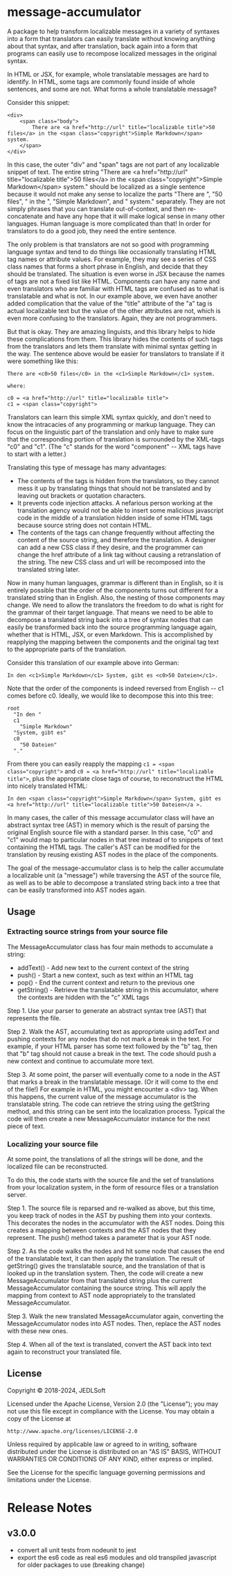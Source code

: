 # message-accumulator

A package to help transform localizable messages in a variety of
syntaxes into a form that
translators can easily translate without knowing anything about
that syntax, and after translation, back again into a form that
programs can easily use to recompose localized messages in the
original syntax.

In HTML or JSX, for example, whole translatable messages are hard to identify.
In HTML, some tags are commonly found inside of whole
sentences, and some are not. What forms a whole translatable
message?

Consider this snippet:

```
<div>
	<span class="body">
	    There are <a href="http://url" title="localizable title">50 files</a> in the <span class="copyright">Simple Markdown</span> system.
	</span>
</div>
```

In this case, the outer "div" and "span" tags are not part of any localizable
snippet of text. The entire string "There are
&lt;a href="http://url" title="localizable title"&gt;50
files&lt;/a&gt; in the &lt;span class="copyright"&gt;Simple Markdown&lt;/span&gt; system."
should be localized as a single sentence because it would not
make any sense to localize the parts "There are ",
"50 files", " in the ", "Simple Markdown", and " system." separately.
They are not simply phrases that you can
translate out-of-context, and then re-concatenate and have
any hope that it will make logical sense in many other languages. Human
language is more complicated than that! In order for translators to do
a good job, they need the entire sentence.

The only problem is that translators
are not so good with programming language syntax and tend to do things
like occasionally translating HTML tag names or attribute values. For example,
they may see a series of CSS class names that forms a short phrase in English,
and decide that they should be translated. The situation is even worse in
JSX because the names of tags are not a fixed list like HTML.
Components can have any name
and even translators who are familiar with HTML tags are confused as to
what is translatable and what is not. In our example above, we even have
another added complication
that the value of the "title" attribute of the "a" tag is actual
localizable text but the value of the other attributes are not, which
is even more confusing to the translators. Again, they are not programmers.

But that is okay. They are amazing linguists, and this library helps to hide
these complications from them. This library hides the contents of such tags
from the translators and lets them translate with minimal syntax
getting in the way. The sentence above would be easier for translators
to translate if it were something like this:

```
There are <c0>50 files</c0> in the <c1>Simple Markdown</c1> system.

where:

c0 = <a href="http://url" title="localizable title">
c1 = <span class="copyright">
```

Translators can learn this simple XML syntax quickly, and don't need to know the
intracacies of any programming or markup language. They
can focus on the linguistic part of the translation
and only have to make sure that the corresponding portion of translation
is surrounded by the XML-tags "c0" and "c1". (The "c" stands for
the word "component" -- XML tags have to start with a letter.)

Translating this type of message has many advantages:

* The contents of the tags is hidden from the
  translators, so they cannot mess it up by translating things that should
  not be translated and by leaving out brackets or quotation characters.
* It prevents code injection attacks. A nefarious person working at the translation
  agency would not be able to insert some malicious javascript code in the
  middle of a translation hidden inside of some HTML tags because source string
  does not contain HTML.
* The contents of the tags can change frequently without affecting the
  content of the source string, and therefore the translation. A designer
  can add a new CSS class if they desire, and the programmer can change
  the href attribute of a link tag without causing a
  retranslation of the string. The new CSS class and url will be
  recomposed into the translated string later.

Now in many human languages, grammar is different than in English, so it is
entirely possible that the order of the components turns out different for
a translated string than in English. Also,
the nesting of those components may change. We need to allow the translators
the freedom to do what is right for the grammar of their target language.
That means we need to be able to decompose a translated string back
into a tree of syntax nodes that can easily be transformed back into
the source programming language again, whether that is HTML, JSX, or
even Markdown. This is accomplished by reapplying the mapping between
the components and the original tag text to the appropriate parts
of the translation.

Consider this translation of our example above into German:

```
In den <c1>Simple Markdown</c1> System, gibt es <c0>50 Dateien</c1>.
```

Note that the order of the components is indeed reversed from English -- c1
comes before c0. Ideally, we would like to decompose this into this tree:

```
root
  "In den "
  c1
    "Simple Markdown"
  "System, gibt es"
  c0
    "50 Dateien"
  "."
```

From there you can easily reapply the mapping `c1 = <span class="copyright">`
and `c0 = <a href="http://url" title="localizable title">`, plus the appropriate
close tags of course, to reconstruct the HTML into nicely translated HTML:

```
In den <span class="copyright">Simple Markdown</span> System, gibt es <a href="http://url" title="localizable title">50 Dateien</a >.
```

In many cases, the caller of
this message accumulator class will have an abstract syntax tree (AST) in memory
which is the result of parsing the original English source file with a
standard parser. In this case,
"c0" and "c1" would map to particular nodes in that tree instead of to snippets
of text containing the HTML tags.
The caller's AST can be modified for the translation by reusing existing AST nodes
in the place of the components.

The goal of the message-accumulator class is to help the caller accumulate
a localizable unit (a "message") while traversing the AST of the source file,
as well as to be able to decompose a translated string back into a tree
that can be easily transformed into AST nodes again.

Usage
-----

### Extracting source strings from your source file

The MessageAccumulator class has four main methods to accumulate a string:

- addText() - Add new text to the current context of the string
- push() - Start a new context, such as text within an HTML tag
- pop() - End the current context and return to the previous one
- getString() - Retrieve the translatable string in this accumulator, where
  the contexts are hidden with the "c" XML tags

Step 1. Use your parser to generate an abstract syntax tree (AST) that represents
the file.

Step 2. Walk the AST, accumulating text as appropriate using addText and pushing
contexts for any nodes that do not mark a break in the text. For example, if
your HTML parser has some text followed by the "b" tag, then that "b" tag should
not cause a break in the text. The code should push a new context and continue
to accumulate more text.

Step 3. At some point, the parser will eventually come to a node
in the AST that marks a break in the translatable message. (Or it will come
to the end of the file!) For example in HTML, you might encounter a &lt;div&gt;
tag. When this happens, the current value of the message accumulator is the
translatable string. The code can retrieve the string using the getString
method, and this string can be sent into the localization process. Typical
the code will then create a new MessageAccumulator instance for the next
piece of text.

### Localizing your source file

At some point, the translations of all the strings will be done, and the
localized file can be reconstructed.

To do this, the code starts with the source file and the set of translations
from your localization system, in the form of resource files or a translation
server.

Step 1. The source file is reparsed and re-walked as above, but this time, you keep
track of nodes in the AST by pushing them into your contexts. This decorates
the nodes in the accumulator with the AST nodes. Doing this creates
a mapping between contexts and the AST nodes that they represent. The push()
method takes a parameter that is your AST node.

Step 2. As the code walks the nodes and hit some node that causes the end of
the translatable text, it can then apply the translation. The result of
getString() gives the translatable source, and the translation of that is
looked up in the translation system. Then, the code will create a new MessageAccumulator
from that translated string plus the current MessageAccumulator containing
the source string. This will apply the mapping from context to AST node
appropriately to the translated MessageAccumulator.

Step 3. Walk the new translated MessageAccumulator again, converting the
MessageAccumulator nodes into AST nodes. Then, replace the AST nodes with
these new ones.

Step 4. When all of the text is translated, convert the AST back into text
again to reconstruct your translated file.

## License

Copyright © 2018-2024, JEDLSoft

Licensed under the Apache License, Version 2.0 (the "License");
you may not use this file except in compliance with the License.
You may obtain a copy of the License at

    http://www.apache.org/licenses/LICENSE-2.0

Unless required by applicable law or agreed to in writing, software
distributed under the License is distributed on an "AS IS" BASIS,
WITHOUT WARRANTIES OR CONDITIONS OF ANY KIND, either express or implied.

See the License for the specific language governing permissions and
limitations under the License.

# Release Notes

## v3.0.0

- convert all unit tests from nodeunit to jest
- export the es6 code as real es6 modules and old transpiled javascript
  for older packages to use (breaking change)
